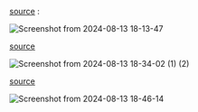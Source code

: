 [source](https://github.com/aiaaee/JS_Algorithms/blob/main/Traingle/script.js) : 

![Screenshot from 2024-08-13 18-13-47](https://github.com/user-attachments/assets/788c9530-04f2-4ca9-baf3-74065c1ff0b6)



[source](https://github.com/aiaaee/JS_Algorithms/blob/main/Traingle/Square.js)

![Screenshot from 2024-08-13 18-34-02 (1) (2)](https://github.com/user-attachments/assets/1f0a6e45-faa0-48d8-838b-ca2ebe6768aa)



[source]()

![Screenshot from 2024-08-13 18-46-14](https://github.com/user-attachments/assets/9202fd1c-0d9d-4d9e-98bd-6086cad91749)
